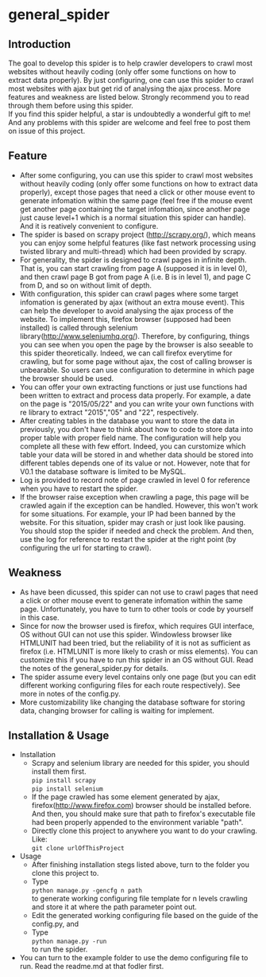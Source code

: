 # general_spider
## Introduction
  The goal to develop this spider is to help crawler developers to crawl most websites without heavily coding (only offer some functions on how to extract data properly). By just configuring, one can use this spider to crawl most websites with ajax but get rid of analysing the ajax process. More features and weakness are listed below. Strongly recommend you to read through them before using this spider.  
  If you find this spider helpful, a star is undoubtedly a wonderful gift to me! And any problems with this spider are welcome and feel free to post them on issue of this project.

## Feature
- After some configuring, you can use this spider to crawl most websites without heavily coding (only offer some functions on how to extract data properly), except those pages that need a click or other mouse event to generate infomation within the same page (feel free if the mouse event get another page containing the target infomation, since another page just cause level+1 which is a normal situation this spider can handle). And it is reatively convenient to configure.
- The spider is based on scrapy project (http://scrapy.org/), which means you can enjoy some helpful features (like fast network processing using twisted library and multi-thread) which had been provided by scrapy.
- For generality, the spider is designed to crawl pages in infinite depth. That is, you can start crawling from page A (supposed it is in level 0), and then crawl page B got from page A (i.e. B is in level 1), and page C from D, and so on without limit of depth. 
- With configuration, this spider can crawl pages where some target infomation is generated by ajax (without an extra mouse event). This can help the developer to avoid analysing the ajax process of the website. To implement this, firefox browser (supposed had been installed) is called through selenium library(http://www.seleniumhq.org/). Therefore, by configuring, things you can see when you open the page by the browser is also seeable to this spider theoretically. Indeed, we can call firefox everytime for crawling, but for some page without ajax, the cost of calling browser is unbearable. So users can use configuration to determine in which page the browser should be used.
- You can offer your own extracting functions or just use functions had been written to extract and process data properly. For example, a date on the page is "2015/05/22" and you can write your own functions with re library to extract "2015","05" and "22", respectively.
- After creating tables in the database you want to store the data in previously, you don't have to think about how to code to store data into proper table with proper field name. The configuration will help you complete all these with few effort. Indeed, you can curstomize which table your data will be stored in and whether data should be stored into different tables depends one of its value or not. However, note that for V0.1 the database software is limited to be MySQL.
- Log is provided to record note of page crawled in level 0 for reference when you have to restart the spider.
- If the browser raise exception when crawling a page, this page will be crawled again if the exception can be handled. However, this won't work for some situations. For example, your IP had been banned by the website. For this situation, spider may crash or just look like pausing. You should stop the spider if needed and check the problem. And then, use the log for reference to restart the spider at the right point (by configuring the url for starting to crawl).



## Weakness
- As have been dicussed, this spider can not use to crawl pages that need a click or other mouse event to generate infomation within the same page. Unfortunately, you have to turn to other tools or code by yourself in this case.
- Since for now the browser used is firefox, which requires GUI interface, OS without GUI can not use this spider. Windowless browser like HTMLUNIT had been tried, but the reliability of it is not as sufficient as firefox (i.e. HTMLUNIT is more likely to crash or miss elements). You can customize this if you have to run this spider in an OS without GUI. Read the notes of the general_spider.py for details.
- The spider assume every level contains only one page (but you can edit different working configuring files for each route respectively). See more in notes of the config.py.
- More customizability like changing the database software for storing data, changing browser for calling is waiting for implement.

## Installation & Usage
- Installation
  + Scrapy and selenium library are needed for this spider, you should install them first.  
    ```pip install scrapy```  
    ```pip install selenium```
  + If the page crawled has some element generated by ajax, firefox(http://www.firefox.com) browser should be installed before. And then, you should make sure that path to firefox's executable file had been properly appended to the environment variable "path".
  + Directly clone this project to anywhere you want to do your crawling. Like:  
  ```git clone urlOfThisProject```
- Usage
  + After finishing installation stegs listed above, turn to the folder you clone this project to.
  + Type  
  ```python manage.py -gencfg n path```  
    to generate working configuring file template for n levels crawling and store it at where the path parameter point out.
  + Edit the generated working configuring file based on the guide of the config.py, and 
  + Type  
  ```python manage.py -run```  
    to run the spider.
- You can turn to the example folder to use the demo configuring file to run. Read the readme.md at that fodler first.


